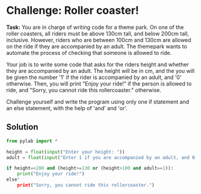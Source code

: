 # Challenge: Roller coaster!


**Task:** You are in charge of writing code for a theme park. On one of the roller coasters, all riders must be above 130cm tall, and below 200cm tall, inclusive. However, riders who are between 100cm and 130cm are allowed on the ride if they are accompanied by an adult. The themepark wants to automate the process of checking that someone is allowed to ride.

Your job is to write some code that asks for the riders height and whether they are accompanied by an adult. The height will be in cm, and the you will be given the number '1' if the rider is accompanied by an adult, and '0' otherwise. Then, you will print "Enjoy your ride!" if the person is allowed to ride, and "Sorry, you cannot ride this rollercoaster." otherwise. 

Challenge yourself and write the program using only one if statement and an else statement, with the help of 'and' and 'or'. 

## Solution

```python
from pylab import *

height = float(input("Enter your height: "))
adult = float(input("Enter 1 if you are accompanied by an adult, and 0 otherwise"))

if height=<200 and (height>=130 or (height>100 and adult==1)):
    print("Enjoy your ride!")
else"
    print("Sorry, you cannot ride this rollercoaster.")



```


